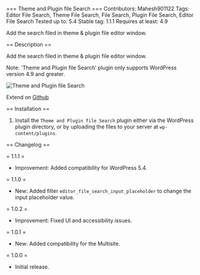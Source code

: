 === Theme and Plugin file Search ===
Contributors: Mahesh901122
Tags: Editor File Search, Theme File Search, File Search, Plugin File Search, Editor File Search
Tested up to: 5.4
Stable tag: 1.1.1
Requires at least: 4.9

Add the search filed in theme & plugin file editor window.

== Description ==

Add the search filed in theme & plugin file editor window.

Note: 'Theme and Plugin file Search' plugin only supports WordPress version 4.9 and greater.

![Theme and Plugin file Search](https://maheshwaghmare.files.wordpress.com/2017/10/editor-file-search-by-mahesh-waghmare.gif)

Extend on [Github](https://github.com/maheshwaghmare/editor-file-search/)

== Installation ==

1. Install the <code>Theme and Plugin file Search</code> plugin either via the WordPress plugin directory, or by uploading the files to your server at <code>wp-content/plugins</code>.

== Changelog ==

= 1.1.1 =
* Improvement: Added compatibility for WordPress 5.4.

= 1.1.0 =
* New: Added filter `editor_file_search_input_placeholder` to change the input placeholder value.

= 1.0.2 =
* Improvement: Fixed UI and accessibility issues.

= 1.0.1 =
* New: Added compatibility for the Multisite.

= 1.0.0 =
* Initial release.
